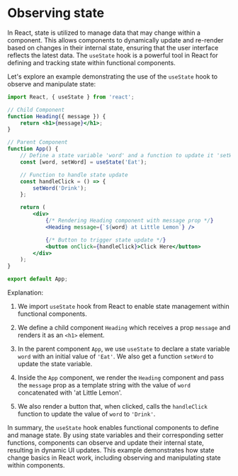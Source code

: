 # Observing state

In React, state is utilized to manage data that may change within a component. This allows components to dynamically update and re-render based on changes in their internal state, ensuring that the user interface reflects the latest data. The `useState` hook is a powerful tool in React for defining and tracking state within functional components.

Let's explore an example demonstrating the use of the `useState` hook to observe and manipulate state:

```jsx
import React, { useState } from 'react';

// Child Component
function Heading({ message }) {
    return <h1>{message}</h1>;
}

// Parent Component
function App() {
    // Define a state variable 'word' and a function to update it 'setWord'
    const [word, setWord] = useState('Eat');

    // Function to handle state update
    const handleClick = () => {
        setWord('Drink');
    };

    return (
        <div>
            {/* Rendering Heading component with message prop */}
            <Heading message={`${word} at Little Lemon`} />

            {/* Button to trigger state update */}
            <button onClick={handleClick}>Click Here</button>
        </div>
    );
}

export default App;
```

Explanation:

1. We import `useState` hook from React to enable state management within functional components.

2. We define a child component `Heading` which receives a prop `message` and renders it as an `<h1>` element.

3. In the parent component `App`, we use `useState` to declare a state variable `word` with an initial value of `'Eat'`. We also get a function `setWord` to update the state variable.

4. Inside the `App` component, we render the `Heading` component and pass the `message` prop as a template string with the value of `word` concatenated with 'at Little Lemon'.

5. We also render a button that, when clicked, calls the `handleClick` function to update the value of `word` to `'Drink'`.

In summary, the `useState` hook enables functional components to define and manage state. By using state variables and their corresponding setter functions, components can observe and update their internal state, resulting in dynamic UI updates. This example demonstrates how state change basics in React work, including observing and manipulating state within components.